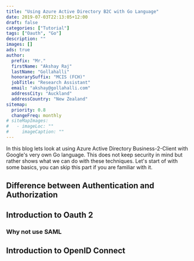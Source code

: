 ```yaml
---
title: "Using Azure Active Directory B2C with Go Language"
date: 2019-07-03T22:13:05+12:00
draft: false
categories: ["Tutorial"]
tags: ["Oauth", "Go"]
description: ""
images: []
ads: true
author:
  prefix: "Mr."
  firstName: "Akshay Raj"
  lastName: "Gollahalli"
  honorarySuffix: "MCIS (FCH)"
  jobTitle: "Research Assistant"
  email: "akshay@gollahalli.com"
  addressCity: "Auckland"
  addressCountry: "New Zealand"
sitemap:
  priority: 0.8
  changeFreq: monthly
# siteMapImages:
#   - imageLoc: ""
#     imageCaption: ""
---
```


In this blog lets look at using Azure Active Directory Business-2-Client with Google's very own Go language. This does not keep security in mind but rather shows what we can do with these techniques. Let's start of with some basics, you can skip this part if you are familiar with it.

## Difference between Authentication and Authorization

## Introduction to Oauth 2

### Why not use SAML

## Introduction to OpenID Connect


